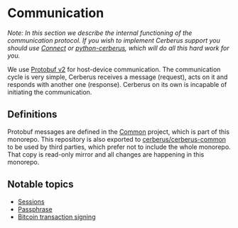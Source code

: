 # Communication

_Note: In this section we describe the internal functioning of the communication protocol. If you wish to implement Cerberus support you should use [Connect](https://github.com/Cerberus-Wallet/connect/) or [python-cerberus](https://pypi.org/project/cerberus/), which will do all this hard work for you._

We use [Protobuf v2](https://developers.google.com/protocol-buffers/) for host-device communication. The communication cycle is very simple, Cerberus receives a message (request), acts on it and responds with another one (response). Cerberus on its own is incapable of initiating the communication.

## Definitions

Protobuf messages are defined in the [Common](https://github.com/Cerberus-Wallet/cerberus-firmware/tree/master/common) project, which is part of this monorepo. This repository is also exported to [cerberus/cerberus-common](https://github.com/Cerberus-Wallet/cerberus-common) to be used by third parties, which prefer not to include the whole monorepo. That copy is read-only mirror and all changes are happening in this monorepo.

## Notable topics

- [Sessions](sessions.md)
- [Passphrase](passphrase.md)
- [Bitcoin transaction signing](bitcoin-signing.md)

